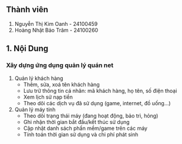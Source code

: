 ## Thành viên
1. Nguyễn Thị Kim Oanh - 24100459
2. Hoàng Nhật Bảo Trâm - 24100260
## 1. Nội Dung
### Xây dựng ứng dụng quản lý quán net
1. Quản lý khách hàng
   - Thêm, sửa, xoá tên khách hàng
   - Lưu trữ thông tin cá nhân: mã khách hàng, họ tên, số điện thoại
   - Xem lịch sử nạp tiền
   - Theo dõi các dịch vụ đã sử dụng (game, internet, đồ uống...)
2. Quản lý máy tính
   - Theo dõi trạng thái máy (đang hoạt động, bảo trì, hỏng)
   - Ghi nhận thời gian bắt đầu/kết thúc sử dụng
   - Cập nhật danh sách phần mềm/game trên các máy
   - Tính toán thời gian sử dụng và chi phí phát sinh
